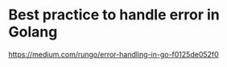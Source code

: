 # Best practice to handle error in Golang

https://medium.com/rungo/error-handling-in-go-f0125de052f0